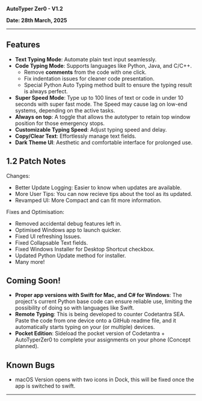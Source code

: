 **AutoTyper Zer0 - V1.2**  

**Date: 28th March, 2025**

---

## Features  
- **Text Typing Mode**: Automate plain text input seamlessly.  
- **Code Typing Mode**: Supports languages like Python, Java, and C/C++.  
  - Remove **comments** from the code with one click.  
  - Fix indentation issues for cleaner code presentation.
  - Special Python Auto Typing method built to ensure the typing result is always perfect.
- **Super Speed Mode**: Type up to 100 lines of text or code in under 10 seconds with super fast mode. The Speed may cause lag on low-end systems, depending on the active tasks.
- **Always on top**: A toggle that allows the autotyper to retain top window position for those emergency stops.
- **Customizable Typing Speed**: Adjust typing speed and delay.  
- **Copy/Clear Text**: Effortlessly manage text fields.  
- **Dark Theme UI**: Aesthetic and comfortable interface for prolonged use.


## 1.2 Patch Notes
  Changes:
  
 - Better Update Logging: Easier to know when updates are available.
 - More User Tips: You can now recieve tips about the tool as its updated.
 - Revamped UI: More Compact and can fit more information.

  Fixes and Optimisation:

 - Removed accidental debug features left in.
 - Optimised Windows app to launch quicker.
 - Fixed UI refreshing Issues.
 - Fixed Collapsable Text fields.
 - Fixed Windows Installer for Desktop Shortcut checkbox.
 - Updated Python Update method for installer.
 - Many more!



## Coming Soon!
- **Proper app versions with Swift for Mac, and C# for Windows**: The project's current Python base code can ensure reliable use, limiting the possibility of doing so with languages like Swift.
- **Remote Typing**: This is being developed to counter Codetantra SEA. Paste the code from one device onto a GitHub readme file, and it automatically starts typing on your (or multiple) devices.
- **Pocket Edition**: Sideload the pocket version of Codetantra + AutoTyperZer0 to complete your assignments on your phone (Concept planned).


## Known Bugs
- macOS Version opens with two icons in Dock, this will be fixed once the app is switched to swift.
  
---
